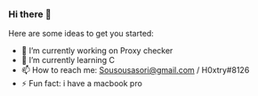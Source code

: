 ### Hi there 👋

Here are some ideas to get you started:

- 🔭 I’m currently working on Proxy checker
- 🌱 I’m currently learning C
- 📫 How to reach me: Sousousasori@gmail.com / H0xtry#8126
- ⚡ Fun fact: i have a macbook pro 

